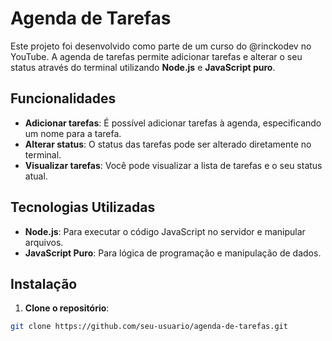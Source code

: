 # Agenda de Tarefas

Este projeto foi desenvolvido como parte de um curso do @rinckodev no YouTube. A agenda de tarefas permite adicionar tarefas e alterar o seu status através do terminal utilizando **Node.js** e **JavaScript puro**.

## Funcionalidades

- **Adicionar tarefas**: É possível adicionar tarefas à agenda, especificando um nome para a tarefa.
- **Alterar status**: O status das tarefas pode ser alterado diretamente no terminal.
- **Visualizar tarefas**: Você pode visualizar a lista de tarefas e o seu status atual.

## Tecnologias Utilizadas

- **Node.js**: Para executar o código JavaScript no servidor e manipular arquivos.
- **JavaScript Puro**: Para lógica de programação e manipulação de dados.

## Instalação

1. **Clone o repositório**:

```bash
git clone https://github.com/seu-usuario/agenda-de-tarefas.git
